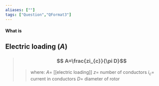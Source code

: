 ```yaml
---
aliases: [""]
tags: ["Question","QFormat3"]
---
```


#### What is
## Electric loading ($A$)

> ### $$ A=\frac{zi_{c}}{\pi D}$$ 
>> where:
>> $A=$ [[electric loading]]
>> $z=$ number of conductors
>> $i_{c}=$ current in conductors
>> $D=$ diameter of rotor
